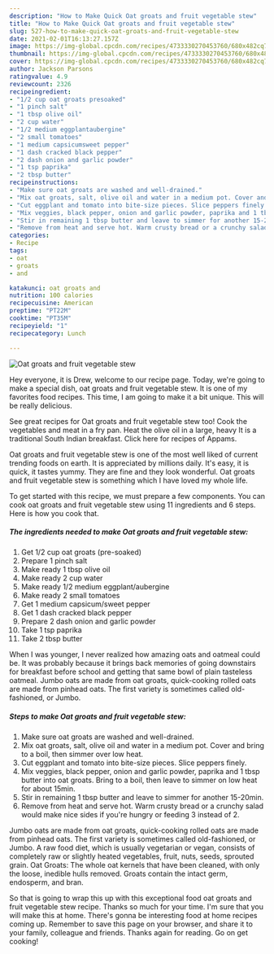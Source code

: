 ```yaml
---
description: "How to Make Quick Oat groats and fruit vegetable stew"
title: "How to Make Quick Oat groats and fruit vegetable stew"
slug: 527-how-to-make-quick-oat-groats-and-fruit-vegetable-stew
date: 2021-02-01T16:13:27.157Z
image: https://img-global.cpcdn.com/recipes/4733330270453760/680x482cq70/oat-groats-and-fruit-vegetable-stew-recipe-main-photo.jpg
thumbnail: https://img-global.cpcdn.com/recipes/4733330270453760/680x482cq70/oat-groats-and-fruit-vegetable-stew-recipe-main-photo.jpg
cover: https://img-global.cpcdn.com/recipes/4733330270453760/680x482cq70/oat-groats-and-fruit-vegetable-stew-recipe-main-photo.jpg
author: Jackson Parsons
ratingvalue: 4.9
reviewcount: 2326
recipeingredient:
- "1/2 cup oat groats presoaked"
- "1 pinch salt"
- "1 tbsp olive oil"
- "2 cup water"
- "1/2 medium eggplantaubergine"
- "2 small tomatoes"
- "1 medium capsicumsweet pepper"
- "1 dash cracked black pepper"
- "2 dash onion and garlic powder"
- "1 tsp paprika"
- "2 tbsp butter"
recipeinstructions:
- "Make sure oat groats are washed and well-drained."
- "Mix oat groats, salt, olive oil and water in a medium pot. Cover and bring to a boil, then simmer over low heat."
- "Cut eggplant and tomato into bite-size pieces. Slice peppers finely."
- "Mix veggies, black pepper, onion and garlic powder, paprika and 1 tbsp butter into oat groats. Bring to a boil, then leave to simmer on low heat for about 15min."
- "Stir in remaining 1 tbsp butter and leave to simmer for another 15-20min."
- "Remove from heat and serve hot. Warm crusty bread or a crunchy salad would make nice sides if you&#39;re hungry or feeding 3 instead of 2."
categories:
- Recipe
tags:
- oat
- groats
- and

katakunci: oat groats and 
nutrition: 100 calories
recipecuisine: American
preptime: "PT22M"
cooktime: "PT35M"
recipeyield: "1"
recipecategory: Lunch

---
```



![Oat groats and fruit vegetable stew](https://img-global.cpcdn.com/recipes/4733330270453760/680x482cq70/oat-groats-and-fruit-vegetable-stew-recipe-main-photo.jpg)

Hey everyone, it is Drew, welcome to our recipe page. Today, we're going to make a special dish, oat groats and fruit vegetable stew. It is one of my favorites food recipes. This time, I am going to make it a bit unique. This will be really delicious.

See great recipes for Oat groats and fruit vegetable stew too! Cook the vegetables and meat in a fry pan. Heat the olive oil in a large, heavy It is a traditional South Indian breakfast. Click here for recipes of Appams.

Oat groats and fruit vegetable stew is one of the most well liked of current trending foods on earth. It is appreciated by millions daily. It's easy, it is quick, it tastes yummy. They are fine and they look wonderful. Oat groats and fruit vegetable stew is something which I have loved my whole life.


To get started with this recipe, we must prepare a few components. You can cook oat groats and fruit vegetable stew using 11 ingredients and 6 steps. Here is how you cook that.

<!--inarticleads1-->

##### The ingredients needed to make Oat groats and fruit vegetable stew:

1. Get 1/2 cup oat groats (pre-soaked)
1. Prepare 1 pinch salt
1. Make ready 1 tbsp olive oil
1. Make ready 2 cup water
1. Make ready 1/2 medium eggplant/aubergine
1. Make ready 2 small tomatoes
1. Get 1 medium capsicum/sweet pepper
1. Get 1 dash cracked black pepper
1. Prepare 2 dash onion and garlic powder
1. Take 1 tsp paprika
1. Take 2 tbsp butter


When I was younger, I never realized how amazing oats and oatmeal could be. It was probably because it brings back memories of going downstairs for breakfast before school and getting that same bowl of plain tasteless oatmeal. Jumbo oats are made from oat groats, quick-cooking rolled oats are made from pinhead oats. The first variety is sometimes called old-fashioned, or Jumbo. 

<!--inarticleads2-->

##### Steps to make Oat groats and fruit vegetable stew:

1. Make sure oat groats are washed and well-drained.
1. Mix oat groats, salt, olive oil and water in a medium pot. Cover and bring to a boil, then simmer over low heat.
1. Cut eggplant and tomato into bite-size pieces. Slice peppers finely.
1. Mix veggies, black pepper, onion and garlic powder, paprika and 1 tbsp butter into oat groats. Bring to a boil, then leave to simmer on low heat for about 15min.
1. Stir in remaining 1 tbsp butter and leave to simmer for another 15-20min.
1. Remove from heat and serve hot. Warm crusty bread or a crunchy salad would make nice sides if you&#39;re hungry or feeding 3 instead of 2.


Jumbo oats are made from oat groats, quick-cooking rolled oats are made from pinhead oats. The first variety is sometimes called old-fashioned, or Jumbo. A raw food diet, which is usually vegetarian or vegan, consists of completely raw or slightly heated vegetables, fruit, nuts, seeds, sprouted grain. Oat Groats: The whole oat kernels that have been cleaned, with only the loose, inedible hulls removed. Groats contain the intact germ, endosperm, and bran. 

So that is going to wrap this up with this exceptional food oat groats and fruit vegetable stew recipe. Thanks so much for your time. I'm sure that you will make this at home. There's gonna be interesting food at home recipes coming up. Remember to save this page on your browser, and share it to your family, colleague and friends. Thanks again for reading. Go on get cooking!
